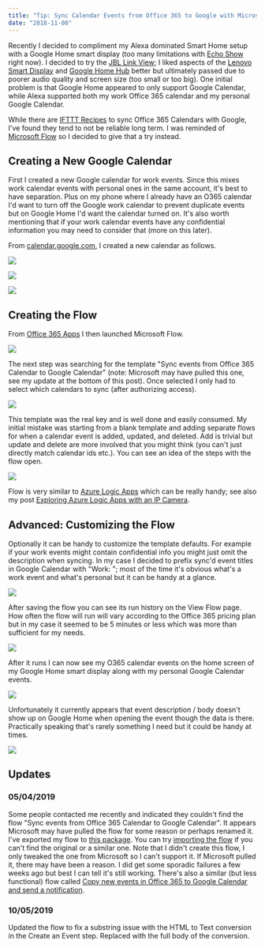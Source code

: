 ```yaml
---
title: "Tip: Sync Calendar Events from Office 365 to Google with Microsoft Flow"
date: "2018-11-08"
---
```


Recently I decided to compliment my Alexa dominated Smart Home setup with a Google Home smart display (too many limitations with [Echo Show](https://www.amazon.com/All-new-Echo-Show-2nd-Gen/dp/B077SXWSRP) right now). I decided to try the [JBL Link View](https://www.jbl.com/voice-activated-speaker/JBLLINKVIEWBLKAM.html); I liked aspects of the [Lenovo Smart Display](https://www.lenovo.com/us/en/smart-display) and [Google Home Hub](https://store.google.com/us/product/google_home_hub) better but ultimately passed due to poorer audio quality and screen size (too small or too big). One initial problem is that Google Home appeared to only support Google Calendar, while Alexa supported both my work Office 365 calendar and my personal Google Calendar.

While there are [IFTTT Recipes](https://ifttt.com/applets/461866p-outlook-calendar-to-google-calendar) to sync Office 365 Calendars with Google, I've found they tend to not be reliable long term. I was reminded of [Microsoft Flow](https://us.flow.microsoft.com/en-us/) so I decided to give that a try instead.

## Creating a New Google Calendar

First I created a new Google calendar for work events. Since this mixes work calendar events with personal ones in the same account, it's best to have separation. Plus on my phone where I already have an O365 calendar I'd want to turn off the Google work calendar to prevent duplicate events but on Google Home I'd want the calendar turned on. It's also worth mentioning that if your work calendar events have any confidential information you may need to consider that (more on this later).

From [calendar.google.com](https://calendar.google.com), I created a new calendar as follows.

![](images/GoogleCalendarAdd1.png)

![](images/GoogleCalendarAdd2.png)

![](images/GoogleCalendarAdd3a.png)

## Creating the Flow

From [Office 365 Apps](https://www.office.com/apps) I then launched Microsoft Flow.

![](images/O365-apps-flow.png)

The next step was searching for the template "Sync events from Office 365 Calendar to Google Calendar" (note: Microsoft may have pulled this one, see my update at the bottom of this post). Once selected I only had to select which calendars to sync (after authorizing access).

![](images/Sync-Events.png)

This template was the real key and is well done and easily consumed. My initial mistake was starting from a blank template and adding separate flows for when a calendar event is added, updated, and deleted. Add is trivial but update and delete are more involved that you might think (you can't just directly match calendar ids etc.). You can see an idea of the steps with the flow open.

![](images/flow-steps-collapsed.png)

Flow is very similar to [Azure Logic Apps](https://azure.microsoft.com/en-us/services/logic-apps/) which can be really handy; see also my post [Exploring Azure Logic Apps with an IP Camera](https://geoffhudik.com/tech/2018/01/15/exploring-azure-logic-apps-with-an-ip-camera/).

## Advanced: Customizing the Flow

Optionally it can be handy to customize the template defaults. For example if your work events might contain confidential info you might just omit the description when syncing. In my case I decided to prefix sync'd event titles in Google Calendar with "Work: "; most of the time it's obvious what's a work event and what's personal but it can be handy at a glance.

 [![](images/flow-advanced-small.png)](https://geoffhudik.com/wp-content/uploads/2018/11/flow-advanced-large.png) 

After saving the flow you can see its run history on the View Flow page. How often the flow will run will vary according to the Office 365 pricing plan but in my case it seemed to be 5 minutes or less which was more than sufficient for my needs.

![](images/RunHistoryInProgress.png)

After it runs I can now see my O365 calendar events on the home screen of my Google Home smart display along with my personal Google Calendar events.

![](images/google-home-calendar-home.jpg)

Unfortunately it currently appears that event description / body doesn't show up on Google Home when opening the event though the data is there. Practically speaking that's rarely something I need but it could be handy at times.

![](images/google-home-calendar-detail.jpg)

## Updates

### 05/04/2019

Some people contacted me recently and indicated they couldn't find the flow "Sync events from Office 365 Calendar to Google Calendar". It appears Microsoft may have pulled the flow for some reason or perhaps renamed it. I've exported my flow to [this package](https://geoffhudik.com/wp-content/uploads/2019/10/SynceventsfromOffice365CalendartoGoogleCalendar_20191008011157.zip). You can try [importing the flow](https://flow.microsoft.com/en-us/blog/import-export-bap-packages/) if you can't find the original or a similar one. Note that I didn't create this flow, I only tweaked the one from Microsoft so I can't support it. If Microsoft pulled it, there may have been a reason. I did get some sporadic failures a few weeks ago but best I can tell it's still working. There's also a similar (but less functional) flow called [Copy new events in Office 365 to Google Calendar and send a notification](https://us.flow.microsoft.com/en-us/galleries/public/templates/f9a2b550ebca11e6847527b0ccfd422d/copy-new-events-in-office-365-to-google-calendar-and-send-a-notification/).

### 10/05/2019

Updated the flow to fix a substring issue with the HTML to Text conversion in the Create an Event step. Replaced with the full body of the conversion.
